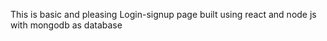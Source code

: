 This is basic and pleasing Login-signup page built using react and node js with mongodb as database
